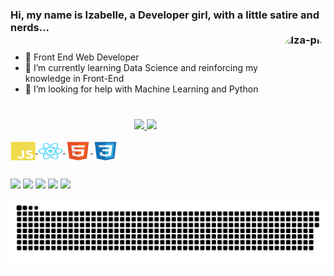 ### Hi, my name is Izabelle, a Developer girl, with a little satire and nerds...<div> <img align="right" alt="Iza-pic" height="150" style="border-radius:200px;" src="https://mir-s3-cdn-cf.behance.net/project_modules/max_1200/5eeea355389655.59822ff824b72.gif"> </div>
##
   
- 🔭 Front End Web Developer
- 🌱 I’m currently learning Data Science and reinforcing my knowledge in Front-End
- 🤔 I’m looking for help with Machine Learning and Python

#
<div align="center">
  <a href="https://github.com/izabellesouza">
  <img height="180em" src="https://github-readme-stats.vercel.app/api?username=izabellesouza&show_icons=true&theme=blue-green&include_all_commits=true&count_private=true"/>
  <img height="180em" src="https://github-readme-stats.vercel.app/api/top-langs/?username=izabellesouza&layout=compact&langs_count=7&theme=blue-green"/>
</div>

  <div style="display: inline_block"><br>
  <img align="center" alt="Iza-Js" height="30" width="40" src="https://raw.githubusercontent.com/devicons/devicon/master/icons/javascript/javascript-plain.svg">
  <img align="center" alt="Iza-React" height="30" width="40" src="https://raw.githubusercontent.com/devicons/devicon/master/icons/react/react-original.svg">
  <img align="center" alt="Iza-HTML" height="30" width="40" src="https://raw.githubusercontent.com/devicons/devicon/master/icons/html5/html5-original.svg">
  <img align="center" alt="Iza-CSS" height="30" width="40" src="https://raw.githubusercontent.com/devicons/devicon/master/icons/css3/css3-original.svg">
</div>
  
  ##
  
  <div> 
  <a href="https://twitter.com/aizabellesouza" target="_blank"><img src="https://img.shields.io/badge/twitter-%230077B5?style=for-the-badge&logo=twitter&logoColor=white"></a>
 	<a href="https://www.twitch.tv/ysla_hayabusa" target="_blank"><img src="https://img.shields.io/badge/Twitch-9146FF?style=for-the-badge&logo=twitch&logoColor=white" target="_blank"></a>
 <a href="https://docs.microsoft.com/pt-br/users/izabellesouza/" target="_blank"><img src="https://img.shields.io/badge/microsoft-learning-%23E4405F?style=for-the-badge&logo=&logoColor=white"></a>
  <a href = "mailto:izabellepsouzaa@gmail.com"><img src="https://img.shields.io/badge/-Gmail-%23333?style=for-the-badge&logo=gmail&logoColor=white" target="_blank"></a>
  <a href="https://www.linkedin.com/in/izabelle-souza" target="_blank"><img src="https://img.shields.io/badge/-LinkedIn-%230077B5?style=for-the-badge&logo=linkedin&logoColor=white" target="_blank"></a> 
 
  ![Snake animation](https://github.com/izabellesouza/izabellesouza/blob/output/github-contribution-grid-snake.svg)
 
</div>

  
